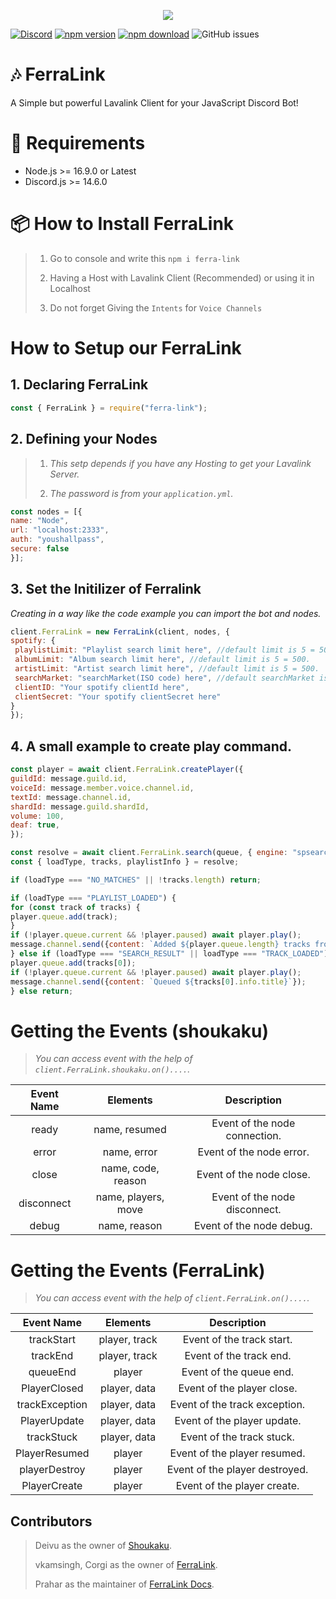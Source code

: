<p align="center">
  <img src="https://media.discordapp.net/attachments/936271538196451379/1035586844617883708/feralink_tape.png?width=705&height=134">
</p>

[![Discord](https://img.shields.io/discord/1035595149385945088?color=fa860a&logo=discord&logoColor=white)](https://discord.gg/7M6yGBTn79)
[![npm version](https://img.shields.io/npm/v/ferra-link?style=flat-square)](https://www.npmjs.com/package/ferra-link)
[![npm download](https://img.shields.io/npm/dt/ferra-link.svg?maxAge=3600)]([https://www.npmjs.com/package/ferra-link](https://www.npmjs.com/package/ferra-link))
![GitHub issues](https://img.shields.io/github/issues-raw/Cd-corgi/Ferralink?style=flat-square)

  
# 🎶 FerraLink

A Simple but powerful Lavalink Client for your JavaScript Discord Bot!

# 🔨 Requirements 

* Node.js >= 16.9.0 or Latest
* Discord.js >= 14.6.0

# 📦 How to Install FerraLink

> 1. Go to console and write this `npm i ferra-link`
> 
> 2. Having a Host with Lavalink Client (Recommended) or using it in Localhost 
>
> 3. Do not forget Giving the `Intents` for `Voice Channels`

# How to Setup our FerraLink

## 1. Declaring FerraLink

```js
const { FerraLink } = require("ferra-link");
```


## 2. Defining your Nodes

> 1. *This setp depends if you have any Hosting to get your Lavalink Server.*
> 
> 2. *The password is from your `application.yml`.*

```js
const nodes = [{
name: "Node",
url: "localhost:2333",
auth: "youshallpass",
secure: false
}];
```

## 3. Set the Initilizer of Ferralink

*Creating in a way like the code example you can import the bot and nodes.*

```js
client.FerraLink = new FerraLink(client, nodes, {
spotify: {
 playlistLimit: "Playlist search limit here", //default limit is 5 = 500.
 albumLimit: "Album search limit here", //default limit is 5 = 500.
 artistLimit: "Artist search limit here", //default limit is 5 = 500.
 searchMarket: "searchMarket(ISO code) here", //default searchMarket is US.
 clientID: "Your spotify clientId here",
 clientSecret: "Your spotify clientSecret here"
}
});
```

## 4. A small example to create play command.
```js
const player = await client.FerraLink.createPlayer({
guildId: message.guild.id,
voiceId: message.member.voice.channel.id,
textId: message.channel.id,
shardId: message.guild.shardId,
volume: 100,
deaf: true,
});

const resolve = await client.FerraLink.search(queue, { engine: "spsearch" }); // spsearch is work for search spotify tracks.
const { loadType, tracks, playlistInfo } = resolve;

if (loadType === "NO_MATCHES" || !tracks.length) return;

if (loadType === "PLAYLIST_LOADED") {
for (const track of tracks) {
player.queue.add(track);
}
if (!player.queue.current && !player.paused) await player.play();
message.channel.send({content: `Added ${player.queue.length} tracks from ${playlistInfo.name}`});
} else if (loadType === "SEARCH_RESULT" || loadType === "TRACK_LOADED") {
player.queue.add(tracks[0]);
if (!player.queue.current && !player.paused) await player.play();
message.channel.send({content: `Queued ${tracks[0].info.title}`});
} else return;
```

# Getting the Events (shoukaku)

> *You can access event with the help of `client.FerraLink.shoukaku.on()....`.*

<center>

| **Event Name** 	|   **Elements**  	  |       **Description**         |
|:--------------:	|:------------------: |:----------------------------: |
|   ready 	      | name, resumed       | Event of the node connection. |
|   error         | name, error 	      | Event of the node error.      |
|   close         | name, code, reason  | Event of the node close.	    |
|   disconnect    | name, players, move | Event of the node disconnect.	|
|   debug         | name, reason	      | Event of the node debug.      |
</center>

# Getting the Events (FerraLink)

> *You can access event with the help of `client.FerraLink.on()....`.*

<center>

| **Event Name** 	  |   **Elements**  |       **Description**         |
|:----------------: |:--------------: |:----------------------------: |
|   trackStart	    | player, track   | Event of the track start.     |
|   trackEnd        | player, track	  | Event of the track end.       |
|   queueEnd        | player          | Event of the queue end.	      |
|   PlayerClosed    | player, data    | Event of the player close.	  |
|   trackException  | player, data	  | Event of the track exception. |
|   PlayerUpdate    | player, data	  | Event of the player update.   |
|   trackStuck      | player, data	  | Event of the track stuck.     |
|   PlayerResumed   | player          | Event of the player resumed.  |
|   playerDestroy   | player	        | Event of the player destroyed.|
|   PlayerCreate    | player	        | Event of the player create.   |
</center>

## Contributors
> Deivu as the owner of [Shoukaku](https://github.com/Deivu/Shoukaku).
>
> vkamsingh, Corgi as the owner of [FerraLink](https://github.com/Cd-corgi/Ferralink).
>
> Prahar as the maintainer of [FerraLink Docs](https://github.com/Cd-corgi/Ferralink).
